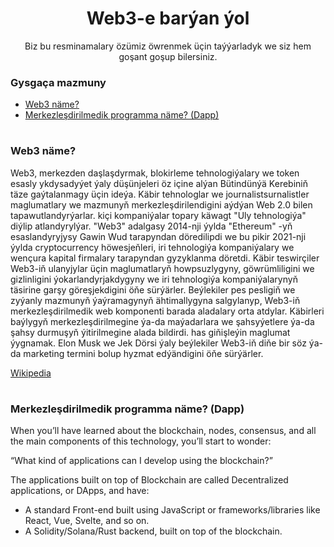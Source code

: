 # <div align="center">Web3-e barýan ýol</div> 

<p align="center"> Biz bu resminamalary özümiz öwrenmek üçin taýýarladyk we siz hem goşant goşup bilersiniz.</p>

 <h3>Gysgaça mazmuny</h3>
 
- [Web3 näme?](#web3)
- [Merkezleşdirilmedik programma näme? (Dapp)](#dapp)


# <h3>Web3 näme?</h3>

<a name="web3">
Web3, merkezden daşlaşdyrmak, blokirleme tehnologiýalary we token esasly ykdysadyýet ýaly düşünjeleri öz içine alýan Bütindünýä Kerebiniň täze gaýtalanmagy üçin ideýa. Käbir tehnologlar we journalistsurnalistler maglumatlary we mazmunyň merkezleşdirilendigini aýdýan Web 2.0 bilen tapawutlandyrýarlar. kiçi kompaniýalar topary käwagt "Uly tehnologiýa" diýlip atlandyrylýar. "Web3" adalgasy 2014-nji ýylda "Ethereum" -yň esaslandyryjysy Gawin Wud tarapyndan döredilipdi we bu pikir 2021-nji ýylda cryptocurrency höwesjeňleri, iri tehnologiýa kompaniýalary we wençura kapital firmalary tarapyndan gyzyklanma döretdi. Käbir teswirçiler Web3-iň ulanyjylar üçin maglumatlaryň howpsuzlygyny, göwrümliligini we gizlinligini ýokarlandyrjakdygyny we iri tehnologiýa kompaniýalarynyň täsirine garşy göreşjekdigini öňe sürýärler. Beýlekiler pes pesligiň we zyýanly mazmunyň ýaýramagynyň ähtimallygyna salgylanyp, Web3-iň merkezleşdirilmedik web komponenti barada aladalary orta atdylar. Käbirleri baýlygyň merkezleşdirilmegine ýa-da maýadarlara we şahsyýetlere ýa-da şahsy durmuşyň ýitirilmegine alada bildirdi. has giňişleýin maglumat ýygnamak. Elon Musk we Jek Dörsi ýaly beýlekiler Web3-iň diňe bir söz ýa-da marketing termini bolup hyzmat edýändigini öňe sürýärler.
</a>

[Wikipedia](https://en.wikipedia.org/wiki/Web3)

# <h3>Merkezleşdirilmedik programma näme? (Dapp)</h3>

<a name="dapp">
 When you’ll have learned about the blockchain, nodes, consensus, and all the main components of this technology, you’ll start to wonder:

“What kind of applications can I develop using the blockchain?”

The applications built on top of Blockchain are called Decentralized applications, or DApps, and have:

- A standard Front-end built using JavaScript or frameworks/libraries like React, Vue, Svelte, and so on.
- A Solidity/Solana/Rust backend, built on top of the blockchain.

 </a>
